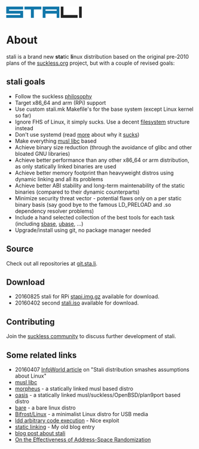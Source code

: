![sta.li](logo.svg)

About
=====
stali is a brand new **sta**tic **li**nux distribution based on the original pre-2010
plans of the [suckless.org](http://suckless.org) project, but with a couple of revised goals:

stali goals
-----------
* Follow the suckless [philosophy](http://suckless.org/philosophy)
* Target x86\_64 and arm (RPi) support 
* Use custom stali.mk Makefile's for the base system (except Linux kernel so far)
* Ignore FHS of Linux, it simply sucks. Use a decent [filesystem](/filesystem) structure instead
* Don't use systemd (read [more](http://uselessd.darknedgy.net/ProSystemdAntiSystemd/)  about why it [sucks](http://suckless.org/sucks/systemd))
* Make everything [musl libc](http://www.musl-libc.org/) based
* Achieve binary size reduction (through the avoidance of glibc and other bloated GNU libraries)
* Achieve better performance than any other x86\_64 or arm distribution, as only statically linked binaries are used
* Achieve better memory footprint than heavyweight distros using dynamic linking and all its problems
* Achieve better ABI stability and long-term maintenability of the static binaries (compared to their dynamic counterparts)
* Minimize security threat vector - potential flaws only on a per static binary basis (say good bye to the famous LD\_PRELOAD and .so dependency resolver problems)
* Include a hand selected collection of the best tools for each task (including [sbase](http://core.suckless.org/sbase), [ubase](http://core.suckless.org), ...)
* Upgrade/install using git, no package manager needed

Source
------
Check out all repositories at [git.sta.li](http://git.sta.li).

Download
--------
* 20160825 stali for RPi [stapi.img.gz](http://dl.sta.li/stapi.img.gz) available for download.
* 20160402 second [stali.iso](http://dl.sta.li/stali.iso) available for download.

Contributing
------------
Join the [suckless community](http://suckless.org/community) to
discuss further development of stali.

Some related links
------------------
* 20160407 [InfoWorld article](http://www.infoworld.com/article/3048737/open-source-tools/stali-distribution-smashes-assumptions-about-linux.html) on "Stali distribution smashes assumptions about Linux"
* [musl libc](http://www.musl-libc.org/)
* [morpheus](http://morpheus.2f30.org/) - a statically linked musl based distro
* [oasis](https://github.com/michaelforney/oasis) - a statically linked musl/suckless/OpenBSD/plan9port based distro
* [bare](http://bare.li/) - a bare linux distro
* [Bifrost/Linux](http://bifrost.slu.se/) - a minimalist Linux distro for USB media
* [ldd arbitrary code execution](http://www.catonmat.net/blog/ldd-arbitrary-code-execution/) - Nice exploit
* [static linking](http://wayback.archive.org/web/20090525150626/http://blog.garbe.us/2008/02/08/01_Static_linking/) - My old blog entry
* [blog post about stali](http://wayback.archive.org/web/20110727064007/http://elevenislouder.blogspot.com/2010/02/stali.html)
* [On the Effectiveness of Address-Space Randomization](http://benpfaff.org/papers/asrandom.pdf)
